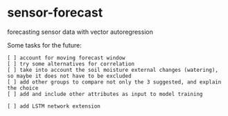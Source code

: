 # sensor-forecast
forecasting sensor data with vector autoregression 


Some tasks for the future:
```
[ ] account for moving forecast window 
[ ] try some alternatives for correlation
[ ] take into account the soil moisture external changes (watering), so maybe it does not have to be excluded
[ ] add other groups to compare not only the 3 suggested, and explain the choice
[ ] add and include other attributes as input to model training

[ ] add LSTM network extension
```

